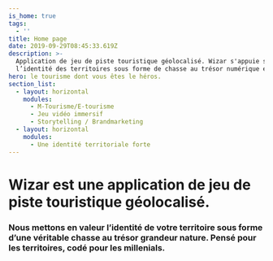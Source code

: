```yaml
---
is_home: true
tags:
  - ''
title: Home page
date: 2019-09-29T08:45:33.619Z
description: >-
  Application de jeu de piste touristique géolocalisé. Wizar s'appuie sur
  l’identité des territoires sous forme de chasse au trésor numérique et mobile.
hero: le tourisme dont vous êtes le héros.
section_list:
  - layout: horizontal
    modules:
      - M-Tourisme/E-tourisme
      - Jeu vidéo immersif
      - Storytelling / Brandmarketing
  - layout: horizontal
    modules:
      - Une identité territoriale forte
---
```

# Wizar est une application de **jeu de piste** touristique **géolocalisé**.

### Nous mettons en valeur l’identité de votre territoire sous forme d’une véritable chasse au trésor grandeur nature. Pensé pour les territoires, codé pour les millenials. 

